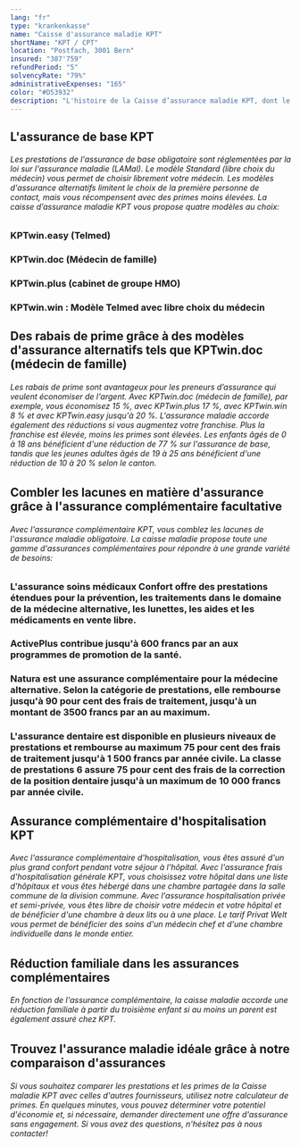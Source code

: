 ```yaml
---
lang: "fr"
type: "krankenkasse"
name: "Caisse d'assurance maladie KPT"
shortName: "KPT / CPT"
location: "Postfach, 3001 Bern"
insured: "387'759"
refundPeriod: "5"
solvencyRate: "79%"
administrativeExpenses: "165"
color: "#D53932"
description: "L'histoire de la Caisse d’assurance maladie KPT, dont le siège est à Berne, remonte à 1890. La caisse d'assurance-maladie compte environ 428 000 assurés et a généré des recettes de primes de 1,77 milliard de francs suisses en 2018. Dans notre comparaison, vous en saurez plus sur la gamme de prestations et de primes de la caisse d'assurance maladie."
---
```


## L'assurance de base KPT

###### Les prestations de l'assurance de base obligatoire sont réglementées par la loi sur l'assurance maladie (LAMal). Le modèle Standard (libre choix du médecin) vous permet de choisir librement votre médecin. Les modèles d'assurance alternatifs limitent le choix de la première personne de contact, mais vous récompensent avec des primes moins élevées. La caisse d’assurance maladie KPT vous propose quatre modèles au choix:

### KPTwin.easy (Telmed)

### KPTwin.doc (Médecin de famille)

### KPTwin.plus (cabinet de groupe HMO)

### KPTwin.win : Modèle Telmed avec libre choix du médecin

## Des rabais de prime grâce à des modèles d'assurance alternatifs tels que KPTwin.doc (médecin de famille)

###### Les rabais de prime sont avantageux pour les preneurs d’assurance qui veulent économiser de l'argent. Avec KPTwin.doc (médecin de famille), par exemple, vous économisez 15 %, avec KPTwin.plus 17 %, avec KPTwin.win 8 % et avec KPTwin.easy jusqu'à 20 %. L'assurance maladie accorde également des réductions si vous augmentez votre franchise. Plus la franchise est élevée, moins les primes sont élevées. Les enfants âgés de 0 à 18 ans bénéficient d'une réduction de 77 % sur l'assurance de base, tandis que les jeunes adultes âgés de 19 à 25 ans bénéficient d'une réduction de 10 à 20 % selon le canton.

## Combler les lacunes en matière d'assurance grâce à l'assurance complémentaire facultative

###### Avec l'assurance complémentaire KPT, vous comblez les lacunes de l'assurance maladie obligatoire. La caisse maladie propose toute une gamme d'assurances complémentaires pour répondre à une grande variété de besoins:

### L'assurance soins médicaux Confort offre des prestations étendues pour la prévention, les traitements dans le domaine de la médecine alternative, les lunettes, les aides et les médicaments en vente libre.

### ActivePlus contribue jusqu'à 600 francs par an aux programmes de promotion de la santé.

### Natura est une assurance complémentaire pour la médecine alternative. Selon la catégorie de prestations, elle rembourse jusqu'à 90 pour cent des frais de traitement, jusqu'à un montant de 3500 francs par an au maximum.

### L'assurance dentaire est disponible en plusieurs niveaux de prestations et rembourse au maximum 75 pour cent des frais de traitement jusqu'à 1 500 francs par année civile. La classe de prestations 6 assure 75 pour cent des frais de la correction de la position dentaire jusqu'à un maximum de 10 000 francs par année civile.

## Assurance complémentaire d'hospitalisation KPT

###### Avec l'assurance complémentaire d'hospitalisation, vous êtes assuré d'un plus grand confort pendant votre séjour à l'hôpital. Avec l'assurance frais d'hospitalisation générale KPT, vous choisissez votre hôpital dans une liste d'hôpitaux et vous êtes hébergé dans une chambre partagée dans la salle commune de la division commune. Avec l'assurance hospitalisation privée et semi-privée, vous êtes libre de choisir votre médecin et votre hôpital et de bénéficier d'une chambre à deux lits ou à une place. Le tarif Privat Welt vous permet de bénéficier des soins d'un médecin chef et d'une chambre individuelle dans le monde entier.

## Réduction familiale dans les assurances complémentaires

###### En fonction de l'assurance complémentaire, la caisse maladie accorde une réduction familiale à partir du troisième enfant si au moins un parent est également assuré chez KPT.

## Trouvez l'assurance maladie idéale grâce à notre comparaison d'assurances

###### Si vous souhaitez comparer les prestations et les primes de la Caisse maladie KPT avec celles d'autres fournisseurs, utilisez notre calculateur de primes. En quelques minutes, vous pouvez déterminer votre potentiel d'économie et, si nécessaire, demander directement une offre d'assurance sans engagement. Si vous avez des questions, n'hésitez pas à nous contacter!
